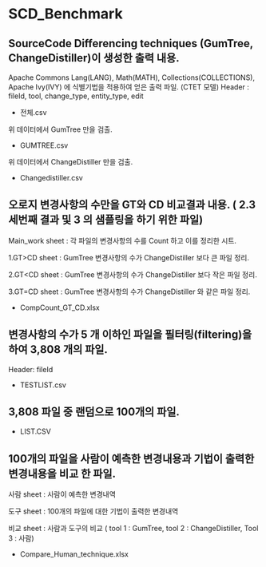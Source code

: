 # SCD_Benchmark


## SourceCode Differencing techniques (GumTree, ChangeDistiller)이 생성한 출력 내용.


Apache Commons Lang(LANG), Math(MATH), Collections(COLLECTIONS), Apache Ivy(IVY) 에 식별기법을 적용하여 얻은  출력 파일. (CTET 모델)
Header : fileId, tool, change_type, entity_type, edit


+ 전체.csv


위 데이터에서 GumTree 만을 검출.


+ GUMTREE.csv


위 데이터에서 ChangeDistiller 만을 검출.


+ Changedistiller.csv



## 오로지 변경사항의 수만을 GT와 CD 비교결과 내용. ( 2.3 세번째 결과 및 3 의 샘플링을 하기 위한 파일)


Main_work sheet : 각 파일의 변경사항의 수를 Count 하고 이를 정리한 시트.

1.GT>CD sheet :  GumTree 변경사항의 수가 ChangeDistiller 보다 큰 파일 정리.

2.GT<CD sheet :  GumTree 변경사항의 수가 ChangeDistiller 보다 작은 파일 정리.

3.GT=CD sheet :  GumTree 변경사항의 수가 ChangeDistiller 와 같은 파일  정리.


+ CompCount_GT_CD.xlsx


## 변경사항의 수가 5 개 이하인 파일을 필터링(filtering)을 하여 3,808 개의 파일.


Header: fileId

+ TESTLIST.csv


## 3,808 파일 중 랜덤으로 100개의 파일.

+ LIST.CSV

## 100개의 파일을 사람이 예측한 변경내용과 기법이 출력한 변경내용을 비교 한 파일.

사람 sheet : 사람이 예측한 변경내역

도구 sheet : 100개의 파일에 대한 기법이 출력한 변경내역

비교 sheet : 사람과 도구의 비교 ( tool 1 : GumTree, tool 2 : ChangeDistiller, Tool 3 : 사람)

+ Compare_Human_technique.xlsx







